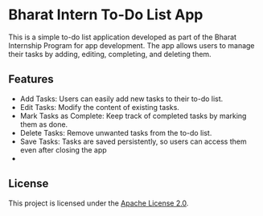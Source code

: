  # Bharat Intern To-Do List App

This is a simple to-do list application developed as part of the Bharat Internship Program for app development. The app allows users to manage their tasks by adding, editing, completing, and deleting them.

## Features

- Add Tasks: Users can easily add new tasks to their to-do list.
- Edit Tasks: Modify the content of existing tasks.
- Mark Tasks as Complete: Keep track of completed tasks by marking them as done.
- Delete Tasks: Remove unwanted tasks from the to-do list.
- Save Tasks: Tasks are saved persistently, so users can access them even after closing the app
- 
## License

This project is licensed under the [Apache License 2.0](LICENSE).
